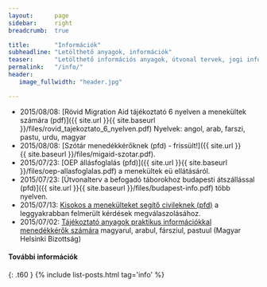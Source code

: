 ```yaml
---
layout:      page
sidebar:     right
breadcrumb:  true

title:       "Információk"
subheadline: "Letölthető anyagok, információk"
teaser:      "Letölthető információs anyagok, útvonal tervek, jogi információk, képek és a mit rólunk írtak"
permalink:   "/info/"
header:
   image_fullwidth: "header.jpg"

---
```

- 2015/08/08: [Rövid Migration Aid tájékoztató 6 nyelven a menekültek számára (pdf)]({{ site.url }}{{ site.baseurl }}/files/rovid_tajekoztato_6_nyelven.pdf)  Nyelvek: angol, arab, farszi, pastu, urdu, magyar
- 2015/08/08: [Szótár menedékkérőknek (pfd) - frissült!]({{ site.url }}{{ site.baseurl }}/files/migaid-szotar.pdf).
- 2015/07/23: [OEP állásfoglalás (pfd)]({{ site.url }}{{ site.baseurl }}/files/oep-allasfoglalas.pdf) a menekültek eü ellátásáról.
- 2015/07/23: [Útvonalterv a befogadó táborokhoz budapesti átszállással (pfd)]({{ site.url }}{{ site.baseurl }}/files/budapest-info.pdf) több nyelven.
- 2015/07/13: [Kisokos a menekülteket segítő civileknek (pfd)](http://helsinki.hu/wp-content/uploads/info-segitoknek_FINAL_2.pdf) a leggyakrabban felmerült kérdések megválaszolásához.
- 2015/07/02: [Tájékoztató anyagok praktikus információkkal menedékkérők számára](http://helsinki.hu/uj-informacios-anyag-menekulteknek) magyarul, arabul, fársziul, pastuul (Magyar Helsinki Bizottság)

#### További információk
{: .t60 }
{% include list-posts.html tag='info' %}
